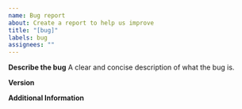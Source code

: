 ```yaml
---
name: Bug report
about: Create a report to help us improve
title: "[bug]"
labels: bug
assignees: ""
---
```


**Describe the bug**
A clear and concise description of what the bug is.

**Version**

**Additional Information**
